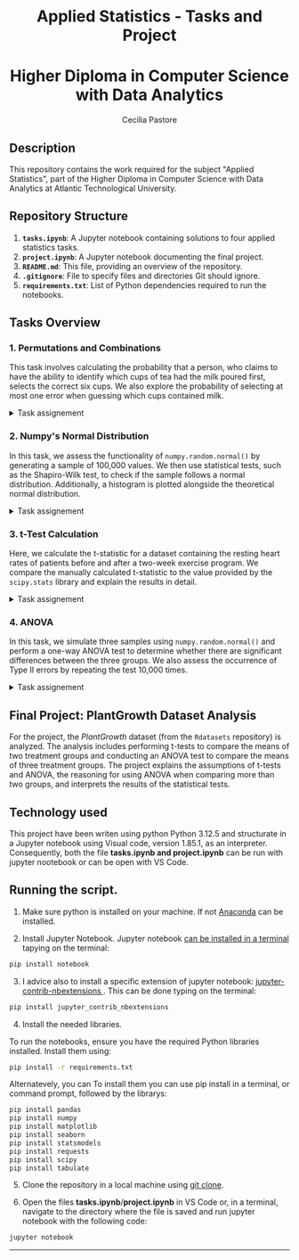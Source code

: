 <h1 align="center">Applied Statistics  - Tasks and Project</h1>
<h1 align="center">Higher Diploma in Computer Science with Data Analytics</h1>
   <p align="center">
   Cecilia Pastore 

## Description

This repository contains the work required for the subject "Applied Statistics", part of the Higher Diploma in Computer Science with Data Analytics at Atlantic Technological University.

## Repository Structure  

1. **`tasks.ipynb`**: A Jupyter notebook containing solutions to four applied statistics tasks.  
2. **`project.ipynb`**: A Jupyter notebook documenting the final project.  
3. **`README.md`**: This file, providing an overview of the repository.  
4. **`.gitignore`**: File to specify files and directories Git should ignore.  
5. **`requirements.txt`**: List of Python dependencies required to run the notebooks.  

## Tasks Overview  

### 1. **Permutations and Combinations**  

This task involves calculating the probability that a person, who claims to have the ability to identify which cups of tea had the milk poured first, selects the correct six cups. We also explore the probability of selecting at most one error when guessing which cups contained milk. 

<details>
  <summary>Task assignement</summary>
<br>

>Suppose we alter the Lady Tasting Tea experiment to involve twelve cups of tea. Six have the milk in first and the other six having tea in first. A person claims they have the special power of being able to tell whether the tea or the milk went into a cup first upon tasting it. You agree to accept their claim if they can tell which of the six cups in your experiment had the milk in first.
>
>Calculate, using Python, the probability that they select the correct six cups. Here you should assume that they have no special powers in figuring it out, that they are just guessing. Remember to show and justify your workings in code and MarkDown cells.
>
>Suppose, now, you are willing to accept one error. Once they select the six cups they think had the milk in first, you will give them the benefit of the doubt should they have selected at least five of the correct cups. Calculate the probability, assuming they have no special powers, that the person makes at most one error.
>
>Would you accept two errors? Explain.
>
></p>
</details>


### 2. **Numpy's Normal Distribution**  

In this task, we assess the functionality of `numpy.random.normal()` by generating a sample of 100,000 values. We then use statistical tests, such as the Shapiro-Wilk test, to check if the sample follows a normal distribution. Additionally, a histogram is plotted alongside the theoretical normal distribution.

<details>
  <summary>Task assignement</summary>
<br>

>In this task you will assess whether numpy.random.normal() properly generates normal values. To begin, generate a sample of one hundred thousand values using the function with mean 10.0 and standard deviation 3.0.
>
>Use the scipy.stats.shapiro() function to test whether your sample came from a normal distribution. Explain the results and output.
>
>Plot a histogram of your values and plot the corresponding normal distribution probability density function on top of it.
</details>


### 3. **t-Test Calculation**  

Here, we calculate the t-statistic for a dataset containing the resting heart rates of patients before and after a two-week exercise program. We compare the manually calculated t-statistic to the value provided by the `scipy.stats` library and explain the results in detail.

<details>
  <summary>Task assignement</summary>
<br>

>Consider the following dataset containing resting heart rates for patients before and after embarking on a two-week exercise program.
>
>Calculate the t-statistic based on this data set, using Python. Compare it to the value given by scipy.stats. Explain your work and list any sources used.
>
>**Dataset**:

| Patient ID | 0  | 1  | 2  | 3  | 4  | 5  | 6  | 7  | 8  | 9  |
|------------|----|----|----|----|----|----|----|----|----|----|
| **Before** | 63 | 68 | 70 | 64 | 74 | 67 | 70 | 57 | 66 | 65 |
| **After**  | 64 | 64 | 68 | 64 | 73 | 70 | 72 | 54 | 61 | 63 |

</p>
</details>

### 4. **ANOVA**  

In this task, we simulate three samples using `numpy.random.normal()` and perform a one-way ANOVA test to determine whether there are significant differences between the three groups. We also assess the occurrence of Type II errors by repeating the test 10,000 times.


<details>
  <summary>Task assignement</summary>
<br>

>In this test we will estimate the probability of committing a type II error in specific circumstances. To begin, create a variable called no_type_ii and set it to 0.
>Now use a loop to perform the following test 10,000 times:
>
>1. Use numpy.random.normal to generate three samples with 100 values each. Give each a standard deviation of 0.1. Give the first sample a mean of 4.9, the second a mean of 5.0, and the third a mean of 5.1.
>2. Perform one-way anova on the three samples and add 1 to no_type_ii whenever a type II error occurs.
>
>Summarize and explain your results.

</p>
</details>

## Final Project: PlantGrowth Dataset Analysis  

For the project, the *PlantGrowth* dataset (from the `Rdatasets` repository) is analyzed. The analysis includes performing t-tests to compare the means of two treatment groups and conducting an ANOVA test to compare the means of three treatment groups. The project explains the assumptions of t-tests and ANOVA, the reasoning for using ANOVA when comparing more than two groups, and interprets the results of the statistical tests.

## Technology used 

This project have been writen using python Python 3.12.5 and structurate in a Jupyter notebook using Visual code, version 1.85.1, as an interpreter. Consequently, both the file **tasks.ipynb and project.ipynb** can be run with  jupyter nootebook or can be open with VS Code. 

## Running the script.

1. Make sure python is installed on your machine. If not [Anaconda](https://www.anaconda.com/) can be installed.

2. Install Jupyter Notebook. Jupyter notebook [can be installed in a terminal](https://jupyter.org/install) tapying on the terminal:

```python
pip install notebook
```
3. I advice also to install a specific extension of jupyter notebook: [jupyter-contrib-nbextensions ](https://pypi.org/project/jupyter-contrib-nbextensions/). This can be done typing on the terminal:

```python
pip install jupyter_contrib_nbextensions
```

4. Install the  needed libraries.

To run the notebooks, ensure you have the required Python libraries installed. Install them using:  

```bash  
pip install -r requirements.txt
``` 

Alternatevely, you can To install them you can use pip install in a terminal, or command prompt, followed by the librarys:

```python
pip install pandas
pip install numpy
pip install matplotlib
pip install seaborn
pip install statsmodels
pip install requests
pip install scipy
pip install tabulate
``` 

5. Clone the repository in a local machine using [git clone](https://robots.net/how-to-guide/how-to-download-a-github-repository/).

6. Open the files **tasks.ipynb**/**project.ipynb** in VS Code or, in a terminal, navigate to the directory where the file is saved and run jupyter notebook with the following code:

```python
jupyter notebook
```
---


